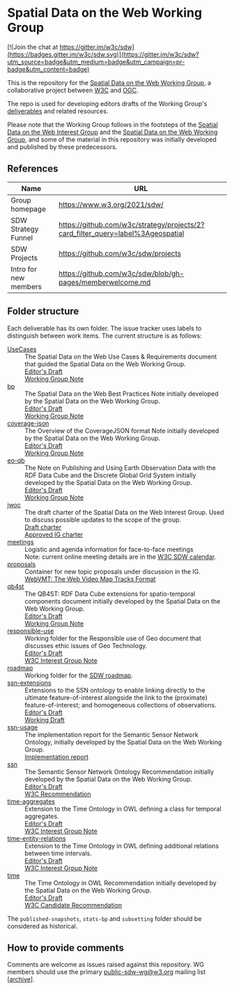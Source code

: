 # Spatial Data on the Web Working Group

[![Join the chat at https://gitter.im/w3c/sdw](https://badges.gitter.im/w3c/sdw.svg)](https://gitter.im/w3c/sdw?utm_source=badge&utm_medium=badge&utm_campaign=pr-badge&utm_content=badge)

This is the repository for the <a href="https://www.w3.org/2021/sdw/">Spatial Data on the Web Working Group</a>, a collaborative project between <a href="http://www.w3.org/">W3C</a> and <a href="http://www.opengeospatial.org/">OGC</a>.

The repo is used for developing editors drafts of the Working Group's <a href="https://www.w3.org/2021/10/sdw-charter.html#deliverables">deliverables</a> and related resources.

Please note that the Working Group follows in the footsteps of the <a href="https://www.w3.org/2017/sdwig/">Spatial Data on the Web Interest Group</a> and the <a href="https://www.w3.org/2015/spatial/">Spatial Data on the Web Working Group</a>, and some of the material in this repository was initially developed and published by these predecessors.

## References

| Name | URL |
| --- | --- |
| Group homepage | https://www.w3.org/2021/sdw/ |
| SDW Strategy Funnel | https://github.com/w3c/strategy/projects/2?card_filter_query=label%3Ageospatial |
| SDW Projects | https://github.com/w3c/sdw/projects |
| Intro for new members | https://github.com/w3c/sdw/blob/gh-pages/memberwelcome.md | 

## Folder structure

Each deliverable has its own folder. The issue tracker uses labels to distinguish between work items. The current structure is as follows:

<dl>
  <dt><a href="https://github.com/w3c/sdw/tree/gh-pages/UseCases">UseCases</a></dt>
  <dd>
    The Spatial Data on the Web Use Cases &amp; Requirements document that guided the Spatial Data on the Web Working Group.
    <br/><a href="https://w3c.github.io/sdw/UseCases/SDWUseCasesAndRequirements.html">Editor's Draft</a>
    <br/><a href="https://www.w3.org/TR/sdw-ucr/">Working Group Note</a>
  </dd>

  <dt><a href="https://github.com/w3c/sdw/tree/gh-pages/bp">bp</a></dt>
  <dd>
    The Spatial Data on the Web Best Practices Note initially developed by the Spatial Data on the Web Working Group.
    <br/><a href="https://w3c.github.io/sdw/bp/">Editor's Draft</a>
    <br/><a href="https://www.w3.org/TR/sdw-bp/">Working Group Note</a>
  </dd>

  <dt><a href="https://github.com/w3c/sdw/tree/gh-pages/coverage-json">coverage-json</a></dt>
  <dd>
    The Overview of the CoverageJSON format Note initially developed by the Spatial Data on the Web Working Group.
    <br/><a href="https://w3c.github.io/sdw/coverage-json/">Editor's Draft</a>
    <br/><a href="https://www.w3.org/TR/covjson-overview/">Working Group Note</a>
  </dd>

  <dt><a href="https://github.com/w3c/sdw/tree/gh-pages/eo-qb">eo-qb</a></dt>
  <dd>
    The Note on Publishing and Using Earth Observation Data with the RDF Data Cube and the Discrete Global Grid System initially developed by the Spatial Data on the Web Working Group.
    <br/><a href="https://w3c.github.io/sdw/eo-qb/">Editor's Draft</a>
    <br/><a href="https://www.w3.org/TR/eo-qb/">Working Group Note</a>
  </dd>

  <dt><a href="https://github.com/w3c/sdw/tree/gh-pages/jwoc">jwoc</a></dt>
  <dd>
    The draft charter of the Spatial Data on the Web Interest Group. Used to discuss possible updates to the scope of the group.
    <br/><a href="https://w3c.github.io/sdw/jwoc/">Draft charter</a>
    <br/><a href="https://www.w3.org/2017/sdwig/charter.html">Approved IG charter</a>
  </dd>
  
  <dt><a href="https://github.com/w3c/sdw/tree/gh-pages/meetings">meetings</a></dt>
  <dd>
    Logistic and agenda information for face-to-face meetings
    <br/>Note: current online meeting details are in the <a href="https://www.w3.org/groups/wg/sdw/calendar">W3C SDW calendar</a>.
  </dd>
  
  <dt><a href="https://github.com/w3c/sdw/tree/gh-pages/proposals">proposals</a></dt>
  <dd>
    Container for new topic proposals under discussion in the IG.
    <br/><a href="https://w3c.github.io/sdw/proposals/geotagging/webvmt/">WebVMT: The Web Video Map Tracks Format</a>
  </dd>

  <dt><a href="https://github.com/w3c/sdw/tree/gh-pages/qb4st">qb4st</a></dt>
  <dd>
    The QB4ST: RDF Data Cube extensions for spatio-temporal components document initially developed by the Spatial Data on the Web Working Group.
    <br/><a href="https://w3c.github.io/sdw/qb4st/">Editor's Draft</a>
    <br/><a href="https://www.w3.org/TR/qb4st/">Working Group Note</a>
  </dd>

  <dt><a href="https://github.com/w3c/sdw/tree/gh-pages/responsible-use">responsible-use</a></dt>
  <dd>
    Working folder for the Responsible use of Geo document that discusses ethic issues of Geo Technology.
    <br/><a href="https://w3c.github.io/sdw/responsible-use/">Editor's Draft</a>
    <br/><a href="https://www.w3.org/TR/responsible-use-spatial/">W3C Interest Group Note</a>
  </dd>

  <dt><a href="https://github.com/w3c/sdw/tree/gh-pages/roadmap">roadmap</a></dt>
  <dd>
    Working folder for the <a href="https://w3c.github.io/web-roadmaps/sdw/">SDW roadmap</a>. 
  </dd>

  <dt><a href="https://github.com/w3c/sdw/tree/gh-pages/ssn-extensions">ssn-extensions</a></dt>
  <dd>
    Extensions to the SSN ontology to enable linking directly to the ultimate feature-of-interest alongside the link to the (proximate) feature-of-interest; and homogeneous collections of observations.
    <br/><a href="https://w3c.github.io/sdw/ssn-extensions/">Editor's Draft</a>
    <br/><a href="https://www.w3.org/TR/vocab-ssn-ext/">Working Draft</a>
  </dd>

  <dt><a href="https://github.com/w3c/sdw/tree/gh-pages/ssn-usage">ssn-usage</a></dt>
  <dd>
    The implementation report for the Semantic Sensor Network Ontology, initially developed by the Spatial Data on the Web Working Group.
    <br/><a href="https://w3c.github.io/sdw/ssn-usage/">Implementation report</a>
  </dd>

  <dt><a href="https://github.com/w3c/sdw/tree/gh-pages/ssn">ssn</a></dt>
  <dd>
    The Semantic Sensor Network Ontology Recommendation initially developed by the Spatial Data on the Web Working Group.
    <br/><a href="https://w3c.github.io/sdw/ssn/">Editor's Draft</a>
    <br/><a href="https://www.w3.org/TR/vocab-ssn/">W3C Recommendation</a>
  </dd>

  <dt><a href="https://github.com/w3c/sdw/tree/gh-pages/time">time-aggregates</a></dt>
  <dd>
    Extension to the Time Ontology in OWL defining a class for temporal aggregates.
    <br/><a href="https://w3c.github.io/sdw/time-aggregates/">Editor's Draft</a>
    <br/><a href="https://www.w3.org/TR/vocab-owl-time-agg/">W3C Interest Group Note</a>
  </dd>
  
  <dt><a href="https://github.com/w3c/sdw/tree/gh-pages/time">time-entity-relations</a></dt>
  <dd>
    Extension to the Time Ontology in OWL defining additional relations between time intervals.
    <br/><a href="https://w3c.github.io/sdw/time-entity-relations/">Editor's Draft</a>
    <br/><a href="https://www.w3.org/TR/vocab-owl-time-rel/">W3C Interest Grpup Note</a>
  </dd>
    
  <dt><a href="https://github.com/w3c/sdw/tree/gh-pages/time">time</a></dt>
  <dd>
    The Time Ontology in OWL Recommendation initially developed by the Spatial Data on the Web Working Group.
    <br/><a href="https://w3c.github.io/sdw/time/">Editor's Draft</a>
    <br/><a href="https://www.w3.org/TR/owl-time/">W3C Candidate Recommendation</a>
  </dd>
  
</dl>

The `published-snapshots`, `stats-bp` and `subsetting` folder should be considered as historical.


## How to provide comments

Comments are welcome as issues raised against this repository.
WG members should use the primary <a href="mailto:public-sdw-wg@w3.org">public-sdw-wg@w3.org</a> mailing list [<a href="https://lists.w3.org/Archives/Public/public-sdw-wg/">archive</a>].
 
